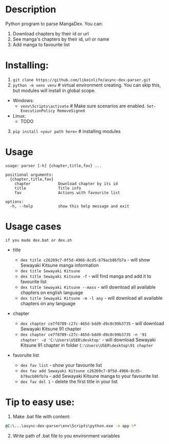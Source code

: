 # Description
Python program to parse MangaDex.
You can:
1. Download chapters by their id or url
2. See manga's chapters by their id, url or name
3. Add manga to favourite list
# Installing:
1. `git clone https://github.com/likeinlife/async-dex-parser.git`
2. `python -m venv venv`  # virtual environment creating. You can skip this, but modules will install in global scope.
- Windows:
  - `venv\Scripts\activate`  # Make sure scenarios are enabled. `Set-ExecutionPolicy RemoveSigned`
- Linux:
  - TODO
3. `pip install <your path here>`  # installing modules

# Usage
```
usage: parser [-h] {chapter,title,fav} ...

positional arguments:
  {chapter,title,fav}
    chapter            Download chapter by its id
    title              Title info
    fav                Actions with favourite list

options:
  -h, --help           show this help message and exit
```
# Usage cases
`if you made dex.bat or dex.sh`
- title
  - `dex title c26269c7-0f5d-4966-8cd5-b79acb86fb7a` - will show Sewayaki Kitsune manga information
  - `dex title Sewayaki Kitsune`
  - `dex title Sewayaki Kitsune -f` - will find manga and add it to favourite list
  - `dex title Sewayaki Kitsune --mass` - will download all available chapters on english language
  - `dex title Sewayaki Kitsune -m -l any` - will download all available chapters on any language

- chapter
  - `dex chapter ce7f8709-c27c-465d-bdd9-d9c0c99b3735` - will download Sewayaki Kitsune 91 chapter
  - `dex chapter ce7f8709-c27c-465d-bdd9-d9c0c99b3735 -n '91 chapter' -d 'C:\Users\USER\desktop'` - will download Sewayaki Kitsune 91 chapter in folder `C:\Users\USER\desktop\91 chapter`

- favoruite list
  - `dex fav list` - show your favourite list
  - `dex fav add Sewayaki Kitsune c26269c7-0f5d-4966-8cd5-b79acb86fb7a` - add Sewayaki Kitsune manga to your favourite list
  - `dex fav del 1` - delete the first title in your list

# Tip to easy use:

  1. Make .bat file with content:
  ```bat
  @C:\...\async-dex-parser\env\Scripts\python.exe -m app %*
  ```
  2. Write path of .bat file to you environment variables

